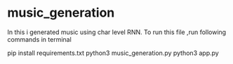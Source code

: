 # music_generation
In this i generated music using char level RNN.
To run this file ,run following commands in terminal

pip install requirements.txt
python3 music_generation.py
python3 app.py

